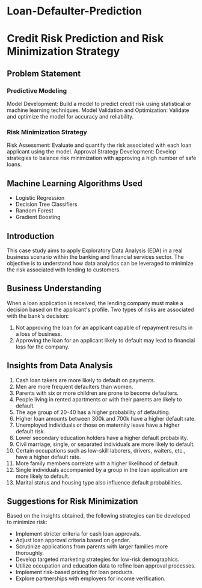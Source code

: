 # Loan-Defaulter-Prediction

# Credit Risk Prediction and Risk Minimization Strategy

## Problem Statement
### Predictive Modeling
Model Development: Build a model to predict credit risk using statistical or machine learning techniques.
Model Validation and Optimization: Validate and optimize the model for accuracy and reliability.

### Risk Minimization Strategy
Risk Assessment: Evaluate and quantify the risk associated with each loan applicant using the model.
Approval Strategy Development: Develop strategies to balance risk minimization with approving a high number of safe loans.

## Machine Learning Algorithms Used
- Logistic Regression
- Decision Tree Classifiers
- Random Forest
- Gradient Boosting

## Introduction
This case study aims to apply Exploratory Data Analysis (EDA) in a real business scenario within the banking and financial services sector. The objective is to understand how data analytics can be leveraged to minimize the risk associated with lending to customers.

## Business Understanding
When a loan application is received, the lending company must make a decision based on the applicant's profile. Two types of risks are associated with the bank's decision:
1. Not approving the loan for an applicant capable of repayment results in a loss of business.
2. Approving the loan for an applicant likely to default may lead to financial loss for the company.

## Insights from Data Analysis
1. Cash loan takers are more likely to default on payments.
2. Men are more frequent defaulters than women.
3. Parents with six or more children are prone to become defaulters.
4. People living in rented apartments or with their parents are likely to default.
5. The age group of 20-40 has a higher probability of defaulting.
6. Higher loan amounts between 300k and 700k have a higher default rate.
7. Unemployed individuals or those on maternity leave have a higher default risk.
8. Lower secondary education holders have a higher default probability.
9. Civil marriage, single, or separated individuals are more likely to default.
10. Certain occupations such as low-skill laborers, drivers, waiters, etc., have a higher default rate.
11. More family members correlate with a higher likelihood of default.
12. Single individuals accompanied by a group in the loan application are more likely to default.
13. Marital status and housing type also influence default probabilities.

## Suggestions for Risk Minimization
Based on the insights obtained, the following strategies can be developed to minimize risk:
- Implement stricter criteria for cash loan approvals.
- Adjust loan approval criteria based on gender.
- Scrutinize applications from parents with larger families more thoroughly.
- Develop targeted marketing strategies for low-risk demographics.
- Utilize occupation and education data to refine loan approval processes.
- Implement risk-based pricing for loan products.
- Explore partnerships with employers for income verification.
